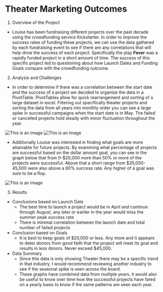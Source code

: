 # Theater Marketing Outcomes

  1. Overview of the Project
  - Louise has been fundraising different projects over the past decade using the crowdfunding service Kickstarter. 
  In order to improve the success rates of funding these projects, we can use the data gathered by each fundraising event to see if there are any correlations that will help drive the success of each project. 
  Specifically the play **Fever** was a rapidly funded project in a short amount of time.
  The success of this specific project led to questioning about how Launch Dates and Funding Goals compare with the crowdfunding outcome. 
  
  2. Analysis and Challenges
  - In order to determine if there was a correlation between the start date and the success of a project we decided to organize the data in a PivotTable. 
  PivotTables allow for quick rearrangement and sorting of a large dataset in excel. 
  Filtering out specifically theater projects and sorting the data from all years into monthly order you can see a large spike in successful campaigns when the start date is in May.
  The failed or cancelled projects hold steady with minor fluctuation throughout the year. 
 
  ![This is an image](https://github.com/chrisagordon/theater_marketing_outcomes/blob/main/Images/Theater_Outcomes_vs_Launch.png)
  ![This is an image](https://github.com/chrisagordon/theater_marketing_outcomes/blob/main/Images/Theater_Outcomes_vs_Launch%20PivotTable.PNG) 
  
  - Additionally Louise was interested in finding what goals are more attainable for future projects. By examining what percentage of projects are successful based on the dollar amount goal, you can see in the graph below that from 0-$20,000 more than 50% or more of the projects were successful. Above that a short range from $35,000-45,000 were also above a 60% success rate. Any higher of a goal was sure to be a flop.

![This is an image](https://github.com/chrisagordon/theater_marketing_outcomes/blob/main/Images/Outcomes_vs_Goals.png)

  3. Results
  - Conclusions based on Launch Date
    - The best time to launch a project would be in April and continue through August, any later or earlier in the year would miss the summer peak success rate
    - There is minimal correlation between the launch date and total number of failed projects
  - Conclusion based on Goals
    - It is best to keep goals of $20,000 or less. Any more and it appears to deter donors from good faith that the project will meet its goal and results in less donors. Never exceed $45,000.
  - Data Summary
    - Since this data is only showing Theater there may be a specific trend in that industry, I would recommend reviewing another industry to see if the seasonal spike is seen across the board.
    - These graphs have combined data from multiple years, it would also be useful to know over time how the successful projects have fared on a yearly basis to know if the same patterns are seen each year.


